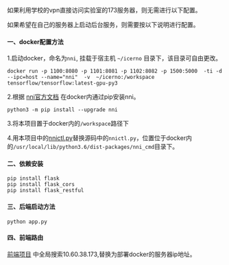 如果利用学校的vpn直接访问实验室的173服务器，则无需进行以下配置。


如果希望在自己的服务器上启动后台服务，则需要按以下说明进行配置。

#### 一、docker配置方法
1.启动docker，命名为```nni```, 挂载于宿主机 ```~/icerno``` 目录下，该目录可自由更改。

```
docker run -p 1100:8080 -p 1101:8081 -p 1102:8082 -p 1500:5000  -ti -d --ipc=host --name="nni"  -v  ~/icerno:/workspace tensorflow/tensorflow:latest-gpu-py3
```

2.根据 [nni官方文档](https://github.com/microsoft/nni/blob/master/README.md) 在docker内通过pip安装nni。

```
python3 -m pip install --upgrade nni
```


3.将本项目置于docker内的```/workspace```路径下

4.用本项目中的[nnictl.py](https://github.com/XLab-Tongji/NNIFlaskBackend/blob/master/nnictl.py)替换源码中的```nnictl.py```，位置位于docker内的```/usr/local/lib/python3.6/dist-packages/nni_cmd```目录下。



#### 二、依赖安装
```
pip install flask
pip install flask_cors
pip install flask_restful

```

#### 三、后端启动方法
```
python app.py
```

#### 四、前端路由
[前端项目](https://github.com/XLab-Tongji/NNIFrontend) 中全局搜索10.60.38.173,替换为部署docker的服务器ip地址。